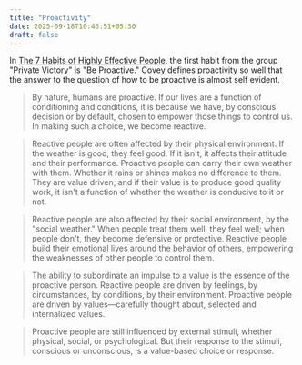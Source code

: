 ```yaml
---
title: "Proactivity"
date: 2025-09-18T10:46:51+05:30
draft: false
---
```


In [The 7 Habits of Highly Effective People][seven_habits], the first
habit from the group "Private Victory" is "Be Proactive."  Covey defines
proactivity so well that the answer to the question of how to be
proactive is almost self evident.

> By nature, humans are proactive.  If our lives are a function of
> conditioning and conditions, it is because we have, by conscious
> decision or by default, chosen to empower those things to control us.
> In making such a choice, we become reactive.  

> Reactive people are often affected by their physical environment.  If
> the weather is good, they feel good.  If it isn't, it affects their
> attitude and their performance.  Proactive people can carry their own
> weather with them.  Whether it rains or shines makes no difference to
> them.  They are value driven; and if their value is to produce good
> quality work, it isn't a function of whether the weather is conducive
> to it or not.

> Reactive people are also affected by their social environment, by the
> "social weather."  When people treat them well, they feel well; when
> people don't, they become defensive or protective.  Reactive people
> build their emotional lives around the behavior of others, empowering
> the weaknesses of other people to control them.

> The ability to subordinate an impulse to a value is the essence of the
> proactive person.  Reactive people are driven by feelings, by
> circumstances, by conditions, by their environment.  Proactive people
> are driven by values—carefully thought about, selected and
> internalized values.

> Proactive people are still influenced by external stimuli, whether
> physical, social, or psychological.  But their response to the
> stimuli, conscious or unconscious, is a value-based choice or
> response.

[seven_habits]: https://en.wikipedia.org/wiki/The_7_Habits_of_Highly_Effective_People

